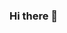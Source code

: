 ### Hi there 👋

<!--
**Oreo-Tech/Oreo-Tech** is a ✨ _special_ ✨ repository because its `README.md` (this file) appears on your GitHub profile.

Here are some ideas to get you started:

- 🔭 I’m currently working on Go lang and Blockchain
- 🌱 I’m currently learning Datastructure and Algorithms
- 👯 I’m looking to collaborate on System Design
- 🤔 I’m looking for help with 'Establishing Liberty!'
- 💬 Ask me about How to set up this info
- 📫 How to reach me: sunil18031992@gmail.com
- 😄 Pronouns: He/His
- ⚡ Fun fact: We are just a pile of dust in this universe
-->
